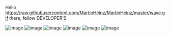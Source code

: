 Hello https://raw.githubusercontent.com/MartinHeinz/MartinHeinz/master/wave.gif there, fellow DEVELOPER'S

![image](https://github.com/AmmrFX/AmmrFX/assets/55325468/0511f59d-72bb-40d3-8c64-e020df26a881) ![image](https://github.com/AmmrFX/AmmrFX/assets/55325468/f9894034-8d94-4024-9eed-7e75c5508b85) ![image](https://github.com/AmmrFX/AmmrFX/assets/55325468/28c828ae-2ea4-4d34-9139-5ab2bbc5bf34) ![image](https://github.com/AmmrFX/AmmrFX/assets/55325468/28623ba1-923d-4c25-8329-bac039f0dee5) ![image](https://github.com/AmmrFX/AmmrFX/assets/55325468/f5e19b16-a5a6-4d18-ad48-6697cc587847) ![image](https://github.com/AmmrFX/AmmrFX/assets/55325468/7010be6c-4685-4071-8e2e-73888e378ac3)






